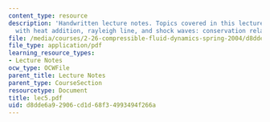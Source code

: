 ```yaml
---
content_type: resource
description: 'Handwritten lecture notes. Topics covered in this lecture include flow
  with heat addition, rayleigh line, and shock waves: conservation relations.'
file: /media/courses/2-26-compressible-fluid-dynamics-spring-2004/d8dde6a92906cd1d68f34993494f266a_lec5.pdf
file_type: application/pdf
learning_resource_types:
- Lecture Notes
ocw_type: OCWFile
parent_title: Lecture Notes
parent_type: CourseSection
resourcetype: Document
title: lec5.pdf
uid: d8dde6a9-2906-cd1d-68f3-4993494f266a
---
```


